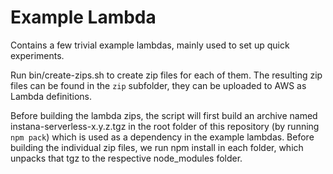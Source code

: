 Example Lambda
==============

Contains a few trivial example lambdas, mainly used to set up quick experiments.

Run bin/create-zips.sh to create zip files for each of them. The resulting zip files can be found in the `zip` subfolder, they can be uploaded to AWS as Lambda definitions.

Before building the lambda zips, the script will first build an archive named instana-serverless-x.y.z.tgz in the root folder of this repository (by running `npm pack`) which is used as a dependency in the example lambdas. Before building the individual zip files, we run npm install in each folder, which unpacks that tgz to the respective node_modules folder.
